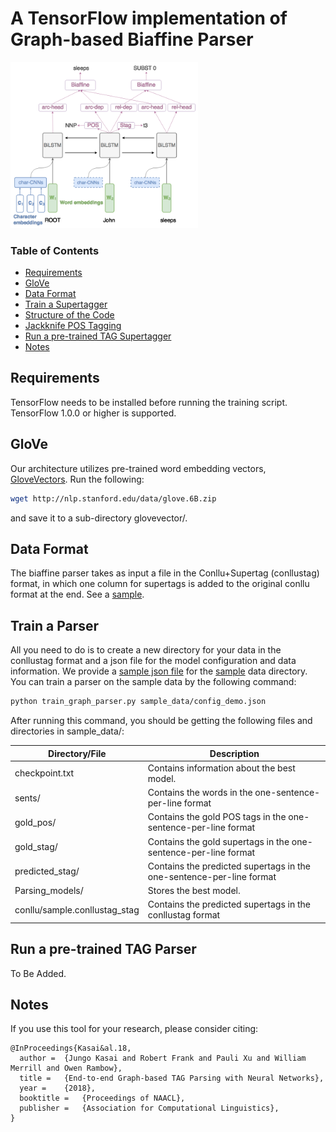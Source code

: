 # A TensorFlow implementation of Graph-based Biaffine Parser

<img src="/images/biaffine_parsing.png" width="300">

### Table of Contents  
* [Requirements](#requirements)  
* [GloVe](#glove)
* [Data Format](#data)
* [Train a Supertagger](#train)
* [Structure of the Code](#structure)
* [Jackknife POS Tagging](#jackknife)
* [Run a pre-trained TAG Supertagger](#pretrained)
* [Notes](#notes)

<!--* [Notes](#notes) -->

## Requirements

TensorFlow needs to be installed before running the training script.
TensorFlow 1.0.0 or higher is supported. 

## GloVe

Our architecture utilizes pre-trained word embedding vectors, [GloveVectors](http://nlp.stanford.edu/projects/glove/). Run the following:
```bash
wget http://nlp.stanford.edu/data/glove.6B.zip 
```
and save it to a sub-directory glovevector/. 

## Data Format
The biaffine parser takes as input a file in the Conllu+Supertag (conllustag) format, in which one column for supertags is added to the original conllu format at the end. See a [sample](sample_data/conllu/sample.conllustag).

## <a name="train"></a>Train a Parser
All you need to do is to create a new directory for your data in the conllustag format  and a json file for the model configuration and data information. We provide a [sample json file](sample_data/config_demo.json) for the [sample](sample_data) data directory. You can train a parser on the sample data by the following command:
```bash
python train_graph_parser.py sample_data/config_demo.json
```
After running this command, you should be getting the following files and directories in sample_data/:

| Directory/File | Description |
|------|--------|
|checkpoint.txt|Contains information about the best model.|
|sents/|Contains the words in the one-sentence-per-line format|
|gold_pos/|Contains the gold POS tags in the one-sentence-per-line format|
|gold_stag/|Contains the gold supertags in the one-sentence-per-line format|
|predicted_stag/|Contains the predicted supertags in the one-sentence-per-line format|
|Parsing_models/|Stores the best model.|
|conllu/sample.conllustag_stag|Contains the predicted supertags in the conllustag format|


## <a name="pretrained"></a>Run a pre-trained TAG Parser

To Be Added.

## Notes

If you use this tool for your research, please consider citing:
```
@InProceedings{Kasai&al.18,
  author =  {Jungo Kasai and Robert Frank and Pauli Xu and William Merrill and Owen Rambow},
  title =   {End-to-end Graph-based TAG Parsing with Neural Networks},
  year =    {2018},  
  booktitle =   {Proceedings of NAACL},  
  publisher =   {Association for Computational Linguistics},
}
```
